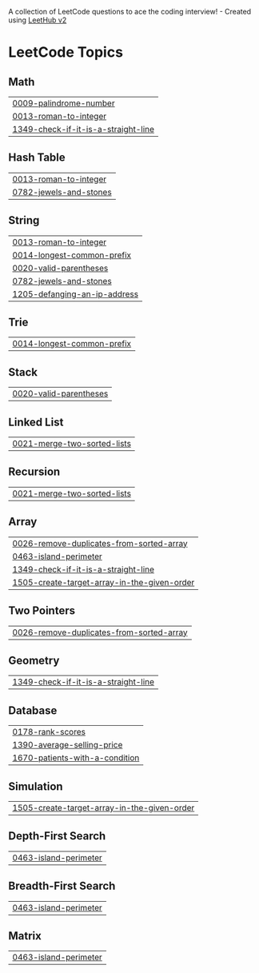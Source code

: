 A collection of LeetCode questions to ace the coding interview! - Created using [LeetHub v2](https://github.com/arunbhardwaj/LeetHub-2.0)
<!---LeetCode Topics Start-->
# LeetCode Topics
## Math
|  |
| ------- |
| [0009-palindrome-number](https://github.com/junghyun100/LeetCode/tree/master/0009-palindrome-number) |
| [0013-roman-to-integer](https://github.com/junghyun100/LeetCode/tree/master/0013-roman-to-integer) |
| [1349-check-if-it-is-a-straight-line](https://github.com/junghyun100/LeetCode/tree/master/1349-check-if-it-is-a-straight-line) |
## Hash Table
|  |
| ------- |
| [0013-roman-to-integer](https://github.com/junghyun100/LeetCode/tree/master/0013-roman-to-integer) |
| [0782-jewels-and-stones](https://github.com/junghyun100/LeetCode/tree/master/0782-jewels-and-stones) |
## String
|  |
| ------- |
| [0013-roman-to-integer](https://github.com/junghyun100/LeetCode/tree/master/0013-roman-to-integer) |
| [0014-longest-common-prefix](https://github.com/junghyun100/LeetCode/tree/master/0014-longest-common-prefix) |
| [0020-valid-parentheses](https://github.com/junghyun100/LeetCode/tree/master/0020-valid-parentheses) |
| [0782-jewels-and-stones](https://github.com/junghyun100/LeetCode/tree/master/0782-jewels-and-stones) |
| [1205-defanging-an-ip-address](https://github.com/junghyun100/LeetCode/tree/master/1205-defanging-an-ip-address) |
## Trie
|  |
| ------- |
| [0014-longest-common-prefix](https://github.com/junghyun100/LeetCode/tree/master/0014-longest-common-prefix) |
## Stack
|  |
| ------- |
| [0020-valid-parentheses](https://github.com/junghyun100/LeetCode/tree/master/0020-valid-parentheses) |
## Linked List
|  |
| ------- |
| [0021-merge-two-sorted-lists](https://github.com/junghyun100/LeetCode/tree/master/0021-merge-two-sorted-lists) |
## Recursion
|  |
| ------- |
| [0021-merge-two-sorted-lists](https://github.com/junghyun100/LeetCode/tree/master/0021-merge-two-sorted-lists) |
## Array
|  |
| ------- |
| [0026-remove-duplicates-from-sorted-array](https://github.com/junghyun100/LeetCode/tree/master/0026-remove-duplicates-from-sorted-array) |
| [0463-island-perimeter](https://github.com/junghyun100/LeetCode/tree/master/0463-island-perimeter) |
| [1349-check-if-it-is-a-straight-line](https://github.com/junghyun100/LeetCode/tree/master/1349-check-if-it-is-a-straight-line) |
| [1505-create-target-array-in-the-given-order](https://github.com/junghyun100/LeetCode/tree/master/1505-create-target-array-in-the-given-order) |
## Two Pointers
|  |
| ------- |
| [0026-remove-duplicates-from-sorted-array](https://github.com/junghyun100/LeetCode/tree/master/0026-remove-duplicates-from-sorted-array) |
## Geometry
|  |
| ------- |
| [1349-check-if-it-is-a-straight-line](https://github.com/junghyun100/LeetCode/tree/master/1349-check-if-it-is-a-straight-line) |
## Database
|  |
| ------- |
| [0178-rank-scores](https://github.com/junghyun100/LeetCode/tree/master/0178-rank-scores) |
| [1390-average-selling-price](https://github.com/junghyun100/LeetCode/tree/master/1390-average-selling-price) |
| [1670-patients-with-a-condition](https://github.com/junghyun100/LeetCode/tree/master/1670-patients-with-a-condition) |
## Simulation
|  |
| ------- |
| [1505-create-target-array-in-the-given-order](https://github.com/junghyun100/LeetCode/tree/master/1505-create-target-array-in-the-given-order) |
## Depth-First Search
|  |
| ------- |
| [0463-island-perimeter](https://github.com/junghyun100/LeetCode/tree/master/0463-island-perimeter) |
## Breadth-First Search
|  |
| ------- |
| [0463-island-perimeter](https://github.com/junghyun100/LeetCode/tree/master/0463-island-perimeter) |
## Matrix
|  |
| ------- |
| [0463-island-perimeter](https://github.com/junghyun100/LeetCode/tree/master/0463-island-perimeter) |
<!---LeetCode Topics End-->